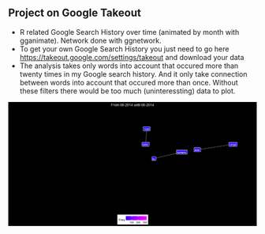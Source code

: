 ## Project on Google Takeout
 + R related Google Search History over time (animated by month with gganimate). Network done with ggnetwork.
 + To get your own Google Search History you just need to go here https://takeout.google.com/settings/takeout and download your data
 + The analysis takes only words into account that occured more than twenty times in my Google search history. And it only take connection between words into account that occured more than once. Without these filters there would be too much (uninteressting) data to plot. 
 
![alt text](https://github.com/kruse-alex/takeout/blob/master/googlesearch.gif)
